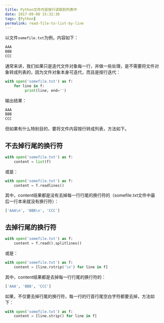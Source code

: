 ```yaml
---
title: Python文件内容按行读取到列表中
date: 2017-09-08 15:32:36
tags: [Python]
permalink: read-file-to-list-by-line
---
```

以文件`somefile.txt`为例，内容如下：
```python
AAA
BBB
CCC
```
通常来讲，我们如果只是迭代文件对象每一行，并做一些处理，是不需要将文件对象转成列表的，因为文件对象本身可迭代，而且是按行迭代：
```python
with open('somefile.txt') as f:
    for line in f:
         print(line, end='')
```
<!-- more -->
输出结果：
```python
AAA
BBB
CCC
```
但如果有什么特别目的，要将文件内容按行转成列表，方法如下。
## 不去掉行尾的换行符 ##
```python
with open('somefile.txt') as f:
    content = list(f)
```
或是：
```python
with open('somefile.txt') as f:
    content = f.readlines()
```
其中，content结果都是没有去掉每一行行尾的换行符的（somefile.txt文件中最后一行本来就没有换行符）：
```python
['AAA\n', 'BBB\n', 'CCC']
```
## 去掉行尾的换行符 ##
```python
with open('somefile.txt') as f:
    content = f.read().splitlines()
```
或是：
```python
with open('somefile.txt') as f:
    content = [line.rstrip('\n') for line in f]
```
其中，content结果都是去掉每一行行尾的换行符的：
```python
['AAA', 'BBB', 'CCC']
```
如果，不仅要去掉行尾的换行符，每一行的行首行尾空白字符都要去掉，方法如下：
```python
with open('somefile.txt') as f:
    content = [line.strip() for line in f]
```